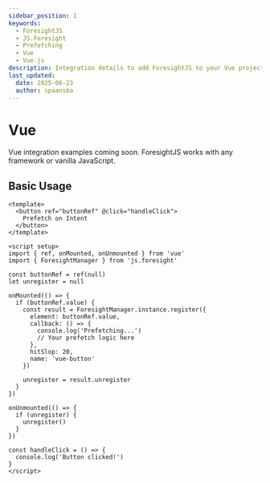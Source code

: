 ```yaml
---
sidebar_position: 1
keywords:
  - ForesightJS
  - JS.Foresight
  - Prefetching
  - Vue
  - Vue.js
description: Integration details to add ForesightJS to your Vue projects
last_updated:
  date: 2025-06-23
  author: spaansba
---
```


# Vue

Vue integration examples coming soon. ForesightJS works with any framework or vanilla JavaScript.

## Basic Usage

```vue
<template>
  <button ref="buttonRef" @click="handleClick">
    Prefetch on Intent
  </button>
</template>

<script setup>
import { ref, onMounted, onUnmounted } from 'vue'
import { ForesightManager } from 'js.foresight'

const buttonRef = ref(null)
let unregister = null

onMounted(() => {
  if (buttonRef.value) {
    const result = ForesightManager.instance.register({
      element: buttonRef.value,
      callback: () => {
        console.log('Prefetching...')
        // Your prefetch logic here
      },
      hitSlop: 20,
      name: 'vue-button'
    })
    
    unregister = result.unregister
  }
})

onUnmounted(() => {
  if (unregister) {
    unregister()
  }
})

const handleClick = () => {
  console.log('Button clicked!')
}
</script>
```
